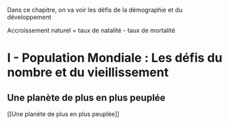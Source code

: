 Dans ce chapitre, on va voir les défis de la démographie et du développement

Accroissement naturel = taux de natalité - taux de mortalité
# I - Population Mondiale : Les défis du nombre et du vieillissement
## Une planète de plus en plus peuplée

[[Une planète de plus en plus peuplée]]
